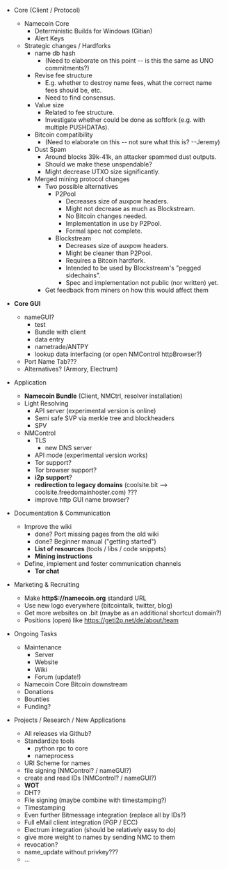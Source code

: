 - Core (Client / Protocol)
    - Namecoin Core
        - Deterministic Builds for Windows (Gitian)
        - Alert Keys
    - Strategic changes / Hardforks
        - name db hash
            - (Need to elaborate on this point -- is this the same as UNO commitments?)
        - Revise fee structure
            - E.g. whether to destroy name fees, what the correct name fees should be, etc.
            - Need to find consensus.
        - Value size
            - Related to fee structure.
            - Investigate whether could be done as softfork (e.g. with multiple PUSHDATAs).
        - Bitcoin compatibility
            - (Need to elaborate on this -- not sure what this is?  --Jeremy)
        - Dust Spam
            - Around blocks 39k-41k, an attacker spammed dust outputs.
            - Should we make these unspendable?
            - Might decrease UTXO size significantly.
        - Merged mining protocol changes
            - Two possible alternatives
                - P2Pool
                    - Decreases size of auxpow headers.
                    - Might not decrease as much as Blockstream.
                    - No Bitcoin changes needed.
                    - Implementation in use by P2Pool.
                    - Formal spec not complete.
                - Blockstream
                    - Decreases size of auxpow headers.
                    - Might be cleaner than P2Pool.
                    - Requires a Bitcoin hardfork.
                    - Intended to be used by Blockstream's "pegged sidechains".
                    - Spec and implementation not public (nor written) yet.
            - Get feedback from miners on how this would affect them

- __Core GUI__
    - nameGUI?
        - test
        - Bundle with client
        - data entry
        - nametrade/ANTPY
        - lookup data interfacing (or open NMControl httpBrowser?)
    - Port Name Tab???
    - Alternatives? (Armory, Electrum)

- Application
    - __Namecoin Bundle__ (Client, NMCtrl, resolver installation)
    - Light Resolving
        - API server (experimental version is online)
        - Semi safe SVP via merkle tree and blockheaders
        - SPV
    - NMControl
        - TLS
            - new DNS server
        - API mode (experimental version works)
        - Tor support?
        - Tor browser support?
        - __i2p support__?
        - __redirection to legacy domains__ (coolsite.bit --> coolsite.freedomainhoster.com)  ???
        - improve http GUI name browser?

- Documentation & Communication
    - Improve the wiki
        - done? Port missing pages from the old wiki
        - done? Beginner manual ("getting started")
        - __List of resources__ (tools / libs / code snippets)
        - __Mining instructions__
    - Define, implement and foster communication channels
        - __Tor chat__

 - Marketing & Recruiting
    - Make __httpS://namecoin.org__ standard URL
    - Use new logo everywhere (bitcointalk, twitter, blog)
    - Get more websites on .bit (maybe as an additional shortcut domain?)
    - Positions (open) like https://geti2p.net/de/about/team

- Ongoing Tasks
    - Maintenance
        - Server
        - Website
        - Wiki
        - Forum (update!)
    - Namecoin Core Bitcoin downstream
    - Donations
    - Bounties
    - Funding?

- Projects / Research / New Applications
    - All releases via Github?
    - Standardize tools
        - python rpc to core
        - nameprocess
    - URI Scheme for names
    - file signing (NMControl? / nameGUI?)
    - create and read IDs (NMControl?  / nameGUI?)
    - __WOT__
    - DHT?
    - File signing (maybe combine with timestamping?)
    - Timestamping
    - Even further Bitmessage integration (replace all by IDs?)
    - Full eMail client integration (PGP / ECC)
    - Electrum integration (should be relatively easy to do)
    - give more weight to names by sending NMC to them
    - revocation?
    - name_update without privkey???
    - ...

